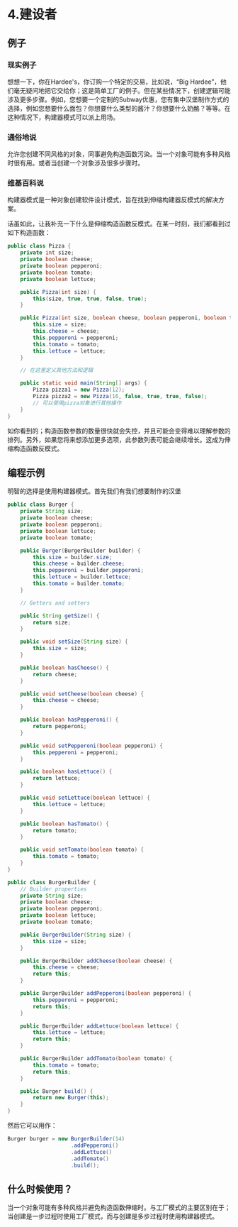 # 4.建设者

## 例子

### 现实例子

想想一下，你在Hardee's，你订购一个特定的交易，比如说，“Big Hardee”，他们毫无疑问地把它交给你；这是简单工厂的例子。但在某些情况下，创建逻辑可能涉及更多步骤。例如，您想要一个定制的Subway优惠，您有集中汉堡制作方式的选择，例如您想要什么面包？你想要什么类型的酱汁？你想要什么奶酪？等等。在这种情况下，构建器模式可以派上用场。

### 通俗地说

允许您创建不同风格的对象，同事避免构造函数污染。当一个对象可能有多种风格时很有用。或者当创建一个对象涉及很多步骤时。

### 维基百科说

构建器模式是一种对象创建软件设计模式，旨在找到伸缩构建器反模式的解决方案。

话虽如此，让我补充一下什么是伸缩构造函数反模式。在某一时刻，我们都看到过如下构造函数：

```java
public class Pizza {
    private int size;
    private boolean cheese;
    private boolean pepperoni;
    private boolean tomato;
    private boolean lettuce;

    public Pizza(int size) {
        this(size, true, true, false, true);
    }

    public Pizza(int size, boolean cheese, boolean pepperoni, boolean tomato, boolean lettuce) {
        this.size = size;
        this.cheese = cheese;
        this.pepperoni = pepperoni;
        this.tomato = tomato;
        this.lettuce = lettuce;
    }

    // 在这里定义其他方法和逻辑

    public static void main(String[] args) {
        Pizza pizza1 = new Pizza(12);
        Pizza pizza2 = new Pizza(16, false, true, true, false);
        // 可以使用pizza对象进行其他操作
    }
}
```

如你看到的；构造函数参数的数量很快就会失控，并且可能会变得难以理解参数的排列。另外，如果您将来想添加更多选项，此参数列表可能会继续增长。这成为伸缩构造函数反模式。

## 编程示例

明智的选择是使用构建器模式。首先我们有我们想要制作的汉堡

```java
public class Burger {
    private String size;
    private boolean cheese;
    private boolean pepperoni;
    private boolean lettuce;
    private boolean tomato;

    public Burger(BurgerBuilder builder) {
        this.size = builder.size;
        this.cheese = builder.cheese;
        this.pepperoni = builder.pepperoni;
        this.lettuce = builder.lettuce;
        this.tomato = builder.tomato;
    }

    // Getters and setters

    public String getSize() {
        return size;
    }

    public void setSize(String size) {
        this.size = size;
    }

    public boolean hasCheese() {
        return cheese;
    }

    public void setCheese(boolean cheese) {
        this.cheese = cheese;
    }

    public boolean hasPepperoni() {
        return pepperoni;
    }

    public void setPepperoni(boolean pepperoni) {
        this.pepperoni = pepperoni;
    }

    public boolean hasLettuce() {
        return lettuce;
    }

    public void setLettuce(boolean lettuce) {
        this.lettuce = lettuce;
    }

    public boolean hasTomato() {
        return tomato;
    }

    public void setTomato(boolean tomato) {
        this.tomato = tomato;
    }
}

public class BurgerBuilder {
    // Builder properties
    private String size;
    private boolean cheese;
    private boolean pepperoni;
    private boolean lettuce;
    private boolean tomato;

    public BurgerBuilder(String size) {
        this.size = size;
    }

    public BurgerBuilder addCheese(boolean cheese) {
        this.cheese = cheese;
        return this;
    }

    public BurgerBuilder addPepperoni(boolean pepperoni) {
        this.pepperoni = pepperoni;
        return this;
    }

    public BurgerBuilder addLettuce(boolean lettuce) {
        this.lettuce = lettuce;
        return this;
    }

    public BurgerBuilder addTomato(boolean tomato) {
        this.tomato = tomato;
        return this;
    }

    public Burger build() {
        return new Burger(this);
    }
}
```

然后它可以用作：

```java
Burger burger = new BurgerBuilder(14)
                    .addPepperoni()
                    .addLettuce()
                    .addTomato()
                    .build();
```

## 什么时候使用？

当一个对象可能有多种风格并避免构造函数伸缩时。与工厂模式的主要区别在于；当创建是一步过程时使用工厂模式，而与创建是多步过程时使用构建器模式。

